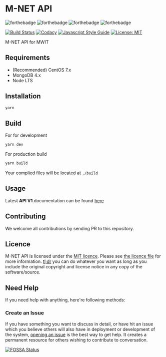 M-NET API
=========

![forthebadge](https://forthebadge.com/images/badges/fuck-it-ship-it.svg)
![forthebadge](https://forthebadge.com/images/badges/built-with-love.svg)
![forthebadge](https://forthebadge.com/images/badges/uses-js.svg)
![forthebadge](https://forthebadge.com/images/badges/powered-by-electricity.svg)

[![Build Status](https://img.shields.io/travis/rayriffy/mnet-api.svg?style=for-the-badge)](https://travis-ci.org/rayriffy/mnet-api)
[![Codacy](https://img.shields.io/codacy/grade/8ed63a23e45f46a4be2ebcb73d210a31.svg?style=for-the-badge)](https://www.codacy.com/app/rayriffy/mnet-api)
[![Javascript Style Guide](https://img.shields.io/badge/code_style-standard-brightgreen.svg?style=for-the-badge)](https://standardjs.com)
[![License: MIT](https://img.shields.io/badge/License-MIT-blue.svg?style=for-the-badge)](https://opensource.org/licenses/MIT)

M-NET API for MWIT

Requirements
------------

-   (Recommended) CentOS 7.x
-   MongoDB 4.x
-   Node LTS

Installation
------------

```bash
yarn
```

Build
-----

For for development

```bash
yarn dev
```

For production build

```bash
yarn build
```

Your complied files will be located at `./build`

Usage
-----

Latest **API V1** documentation can be found [here](API-V1.md)

Contributing
------------

We welcome all contributions by sending PR to this repository.

Licence
-------

M-NET API is licensed under the [MIT licence](https://opensource.org/licenses/MIT). Please see [the licence file](LICENCE) for more information. [tl;dr](https://tldrlegal.com/license/mit-license) you can do whatever you want as long as you include the original copyright and license notice in any copy of the software/source.

Need Help
---------

If you need help with anything, here're following methods:

### Create an Issue

If you have something you want to discuss in detail, or have hit an issue which you believe others will also have in deployment or development of the system, [opening an issue](https://github.com/rayriffy/mnet-api/issues) is the best way to get help. It creates a permanent resource for others wishing to contribute to conversation.

[![FOSSA Status](https://app.fossa.io/api/projects/git%2Bgithub.com%2Frayriffy%2Fmnet-api.svg?type=large)](https://app.fossa.io/projects/git%2Bgithub.com%2Frayriffy%2Fmnet-api?ref=badge_large)

